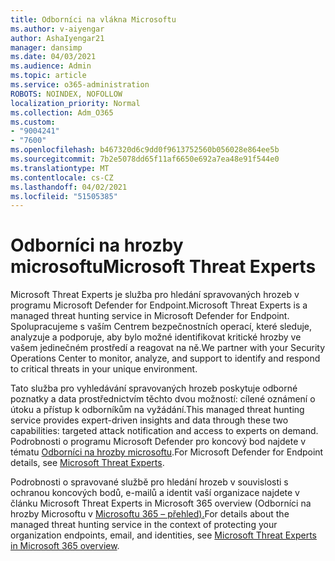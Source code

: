 ```yaml
---
title: Odborníci na vlákna Microsoftu
ms.author: v-aiyengar
author: AshaIyengar21
manager: dansimp
ms.date: 04/03/2021
ms.audience: Admin
ms.topic: article
ms.service: o365-administration
ROBOTS: NOINDEX, NOFOLLOW
localization_priority: Normal
ms.collection: Adm_O365
ms.custom:
- "9004241"
- "7600"
ms.openlocfilehash: b467320d6c9dd0f9613752560b056028e864ee5b
ms.sourcegitcommit: 7b2e5078dd65f11af6650e692a7ea48e91f544e0
ms.translationtype: MT
ms.contentlocale: cs-CZ
ms.lasthandoff: 04/02/2021
ms.locfileid: "51505385"
---
```

# <a name="microsoft-threat-experts"></a><span data-ttu-id="21dd9-102">Odborníci na hrozby microsoftu</span><span class="sxs-lookup"><span data-stu-id="21dd9-102">Microsoft Threat Experts</span></span>

<span data-ttu-id="21dd9-103">Microsoft Threat Experts je služba pro hledání spravovaných hrozeb v programu Microsoft Defender for Endpoint.</span><span class="sxs-lookup"><span data-stu-id="21dd9-103">Microsoft Threat Experts is a managed threat hunting service in Microsoft Defender for Endpoint.</span></span>  <span data-ttu-id="21dd9-104">Spolupracujeme s vaším Centrem bezpečnostních operací, které sleduje, analyzuje a podporuje, aby bylo možné identifikovat kritické hrozby ve vašem jedinečném prostředí a reagovat na ně.</span><span class="sxs-lookup"><span data-stu-id="21dd9-104">We partner with your Security Operations Center to monitor, analyze, and support to identify and respond to critical threats in your unique environment.</span></span>

<span data-ttu-id="21dd9-105">Tato služba pro vyhledávání spravovaných hrozeb poskytuje odborné poznatky a data prostřednictvím těchto dvou možností: cílené oznámení o útoku a přístup k odborníkům na vyžádání.</span><span class="sxs-lookup"><span data-stu-id="21dd9-105">This managed threat hunting service provides expert-driven insights and data through these two capabilities: targeted attack notification and access to experts on demand.</span></span> <span data-ttu-id="21dd9-106">Podrobnosti o programu Microsoft Defender pro koncový bod najdete v tématu [Odborníci na hrozby microsoftu]( https://docs.microsoft.com/microsoft-365/security/defender-endpoint/microsoft-threat-experts).</span><span class="sxs-lookup"><span data-stu-id="21dd9-106">For Microsoft Defender for Endpoint details, see [Microsoft Threat Experts]( https://docs.microsoft.com/microsoft-365/security/defender-endpoint/microsoft-threat-experts).</span></span>

<span data-ttu-id="21dd9-107">Podrobnosti o spravované službě pro hledání hrozeb v souvislosti s ochranou koncových bodů, e-mailů a identit vaší organizace najdete v článku Microsoft Threat Experts in Microsoft 365 overview (Odborníci na hrozby Microsoftu v [Microsoftu 365 – přehled).](https://docs.microsoft.com/microsoft-365/security/mtp/microsoft-threat-experts?view=o365-worldwide)</span><span class="sxs-lookup"><span data-stu-id="21dd9-107">For details about the managed threat hunting service in the context of protecting your organization endpoints, email, and identities, see [Microsoft Threat Experts in Microsoft 365 overview](https://docs.microsoft.com/microsoft-365/security/mtp/microsoft-threat-experts?view=o365-worldwide).</span></span>